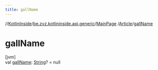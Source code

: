 ```yaml
---
title: gallName
---
```

//[KotlinInside](../../../../index.html)/[be.zvz.kotlininside.api.generic](../../index.html)/[MainPage](../index.html)
/[Article](index.html)/[gallName](gall-name.html)

# gallName

[jvm]\
val [gallName](gall-name.html): [String](https://kotlinlang.org/api/latest/jvm/stdlib/kotlin/-string/index.html)? = null




